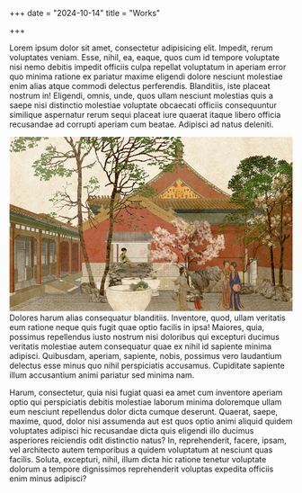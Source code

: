 +++
date = "2024-10-14"
title = "Works"

+++

Lorem ipsum dolor sit amet, consectetur adipisicing elit. Impedit, rerum voluptates veniam. Esse, nihil, ea, eaque, quos cum id tempore voluptate nisi nemo debitis impedit officiis culpa repellat voluptatum in aperiam error quo minima ratione ex pariatur maxime eligendi dolore nesciunt molestiae enim alias atque commodi delectus perferendis. Blanditiis, iste placeat nostrum in! Eligendi, omnis, unde, quos ullam nesciunt molestias quis a saepe nisi distinctio molestiae voluptate obcaecati officiis consequuntur similique aspernatur rerum sequi placeat iure quaerat itaque libero officia recusandae ad corrupti aperiam cum beatae. Adipisci ad natus deleniti.


![about](/images/1pic5.jpg)
Dolores harum alias consequatur blanditiis. Inventore, quod, ullam veritatis eum ratione neque quis fugit quae optio facilis in ipsa! Maiores, quia, possimus repellendus iusto nostrum nisi doloribus qui excepturi ducimus veritatis molestiae autem consequatur quae ex nihil id sapiente minima adipisci. Quibusdam, aperiam, sapiente, nobis, possimus vero laudantium delectus esse minus quo nihil perspiciatis accusamus. Cupiditate sapiente illum accusantium animi pariatur sed minima nam.

Harum, consectetur, quia nisi fugiat quasi ea amet cum inventore aperiam optio qui perspiciatis debitis molestiae laborum minima doloremque ullam eum nesciunt repellendus dolor dicta cumque deserunt. Quaerat, saepe, maxime, quod, dolor nisi assumenda aut est quos optio animi aliquid quidem voluptates adipisci hic recusandae dicta quis eligendi illo ducimus asperiores reiciendis odit distinctio natus? In, reprehenderit, facere, ipsam, vel architecto autem temporibus a quidem voluptatum at nesciunt quas facilis. Soluta, excepturi, nihil, illum dicta hic ratione tenetur voluptate dolorum a tempore dignissimos reprehenderit voluptas expedita officiis enim minus adipisci?

